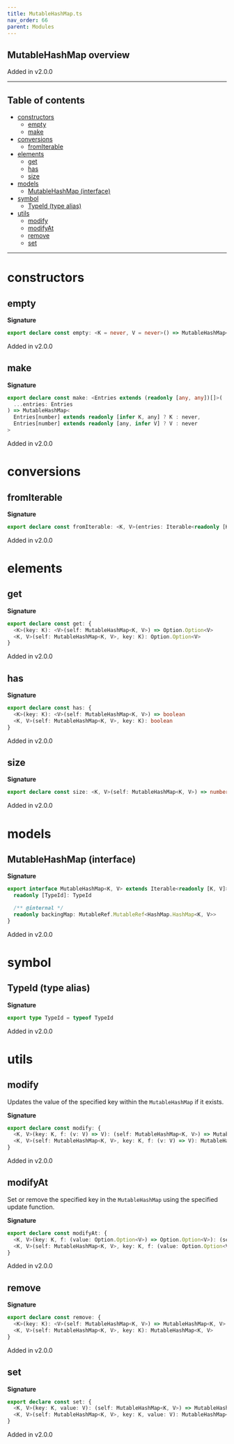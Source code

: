 ```yaml
---
title: MutableHashMap.ts
nav_order: 66
parent: Modules
---
```


## MutableHashMap overview

Added in v2.0.0

---

<h2 class="text-delta">Table of contents</h2>

- [constructors](#constructors)
  - [empty](#empty)
  - [make](#make)
- [conversions](#conversions)
  - [fromIterable](#fromiterable)
- [elements](#elements)
  - [get](#get)
  - [has](#has)
  - [size](#size)
- [models](#models)
  - [MutableHashMap (interface)](#mutablehashmap-interface)
- [symbol](#symbol)
  - [TypeId (type alias)](#typeid-type-alias)
- [utils](#utils)
  - [modify](#modify)
  - [modifyAt](#modifyat)
  - [remove](#remove)
  - [set](#set)

---

# constructors

## empty

**Signature**

```ts
export declare const empty: <K = never, V = never>() => MutableHashMap<K, V>
```

Added in v2.0.0

## make

**Signature**

```ts
export declare const make: <Entries extends (readonly [any, any])[]>(
  ...entries: Entries
) => MutableHashMap<
  Entries[number] extends readonly [infer K, any] ? K : never,
  Entries[number] extends readonly [any, infer V] ? V : never
>
```

Added in v2.0.0

# conversions

## fromIterable

**Signature**

```ts
export declare const fromIterable: <K, V>(entries: Iterable<readonly [K, V]>) => MutableHashMap<K, V>
```

Added in v2.0.0

# elements

## get

**Signature**

```ts
export declare const get: {
  <K>(key: K): <V>(self: MutableHashMap<K, V>) => Option.Option<V>
  <K, V>(self: MutableHashMap<K, V>, key: K): Option.Option<V>
}
```

Added in v2.0.0

## has

**Signature**

```ts
export declare const has: {
  <K>(key: K): <V>(self: MutableHashMap<K, V>) => boolean
  <K, V>(self: MutableHashMap<K, V>, key: K): boolean
}
```

Added in v2.0.0

## size

**Signature**

```ts
export declare const size: <K, V>(self: MutableHashMap<K, V>) => number
```

Added in v2.0.0

# models

## MutableHashMap (interface)

**Signature**

```ts
export interface MutableHashMap<K, V> extends Iterable<readonly [K, V]>, Pipeable, Inspectable {
  readonly [TypeId]: TypeId

  /** @internal */
  readonly backingMap: MutableRef.MutableRef<HashMap.HashMap<K, V>>
}
```

Added in v2.0.0

# symbol

## TypeId (type alias)

**Signature**

```ts
export type TypeId = typeof TypeId
```

Added in v2.0.0

# utils

## modify

Updates the value of the specified key within the `MutableHashMap` if it exists.

**Signature**

```ts
export declare const modify: {
  <K, V>(key: K, f: (v: V) => V): (self: MutableHashMap<K, V>) => MutableHashMap<K, V>
  <K, V>(self: MutableHashMap<K, V>, key: K, f: (v: V) => V): MutableHashMap<K, V>
}
```

Added in v2.0.0

## modifyAt

Set or remove the specified key in the `MutableHashMap` using the specified
update function.

**Signature**

```ts
export declare const modifyAt: {
  <K, V>(key: K, f: (value: Option.Option<V>) => Option.Option<V>): (self: MutableHashMap<K, V>) => MutableHashMap<K, V>
  <K, V>(self: MutableHashMap<K, V>, key: K, f: (value: Option.Option<V>) => Option.Option<V>): MutableHashMap<K, V>
}
```

Added in v2.0.0

## remove

**Signature**

```ts
export declare const remove: {
  <K>(key: K): <V>(self: MutableHashMap<K, V>) => MutableHashMap<K, V>
  <K, V>(self: MutableHashMap<K, V>, key: K): MutableHashMap<K, V>
}
```

Added in v2.0.0

## set

**Signature**

```ts
export declare const set: {
  <K, V>(key: K, value: V): (self: MutableHashMap<K, V>) => MutableHashMap<K, V>
  <K, V>(self: MutableHashMap<K, V>, key: K, value: V): MutableHashMap<K, V>
}
```

Added in v2.0.0
